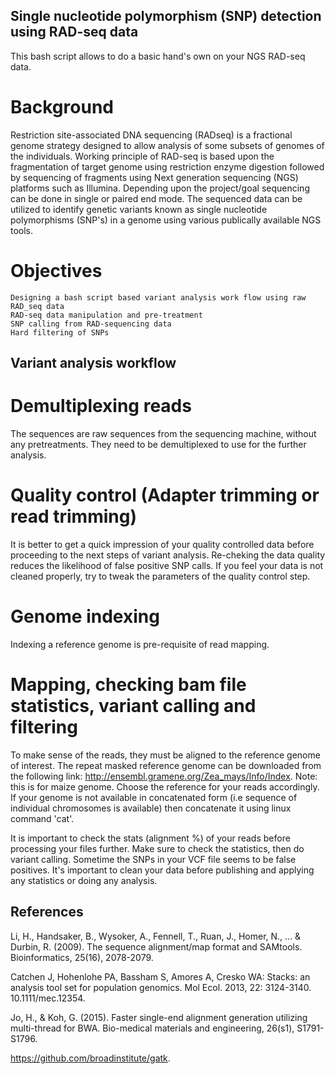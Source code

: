 ## Single nucleotide polymorphism (SNP) detection using RAD-seq data

This bash script allows to do  a basic hand's own on your NGS RAD-seq data.


# Background
Restriction site-associated DNA sequencing (RADseq) is a fractional genome strategy designed to allow analysis of some subsets of genomes of the individuals. Working principle of RAD-seq is based upon the fragmentation of target genome using restriction enzyme digestion followed by sequencing of fragments using Next generation sequencing (NGS) platforms such as Illumina. Depending upon the project/goal sequencing can be done in single or paired end mode. The sequenced data can be utilized to identify genetic variants known as single nucleotide polymorphisms (SNP's) in a genome using various publically available NGS tools. 

# Objectives

    Designing a bash script based variant analysis work flow using raw RAD_seq data
    RAD-seq data manipulation and pre-treatment
    SNP calling from RAD-sequencing data
    Hard filtering of SNPs
    
 ## Variant analysis workflow
 
 # Demultiplexing reads

The sequences are raw sequences from the sequencing machine, without any pretreatments. They need to be demultiplexed to use for the further analysis.

# Quality control (Adapter trimming or read trimming)
It is better to get a quick impression of your quality controlled data before proceeding to the next steps of variant analysis. Re-cheking the data quality   reduces the likelihood of false positive SNP calls. If you feel your data is not cleaned properly, try to tweak the parameters of the quality control step.
 
# Genome indexing
Indexing a reference genome is pre-requisite of read mapping.


# Mapping, checking bam file statistics, variant calling and filtering
To make sense of the reads, they must be aligned to the reference genome of interest. The repeat masked reference genome can be downloaded from the following link: http://ensembl.gramene.org/Zea_mays/Info/Index. Note: this is for maize genome. Choose the reference for your reads accordingly. If your genome is not available in concatenated form (i.e sequence of individual chromosomes is available) then concatenate it using linux command 'cat'.

It is important to check the stats (alignment %) of your reads before processing your files further. Make sure to check the statistics, then do variant calling. Sometime the SNPs in your VCF file seems to be false positives. It's important to clean your data before publishing and applying any statistics or doing any analysis.

## References

Li, H., Handsaker, B., Wysoker, A., Fennell, T., Ruan, J., Homer, N., ... & Durbin, R. (2009). The sequence alignment/map format and SAMtools. Bioinformatics, 25(16), 2078-2079.

Catchen J, Hohenlohe PA, Bassham S, Amores A, Cresko WA: Stacks: an analysis tool set for population genomics. Mol Ecol. 2013, 22: 3124-3140. 10.1111/mec.12354.

Jo, H., & Koh, G. (2015). Faster single-end alignment generation utilizing multi-thread for BWA. Bio-medical materials and engineering, 26(s1), S1791-S1796.

https://github.com/broadinstitute/gatk.









